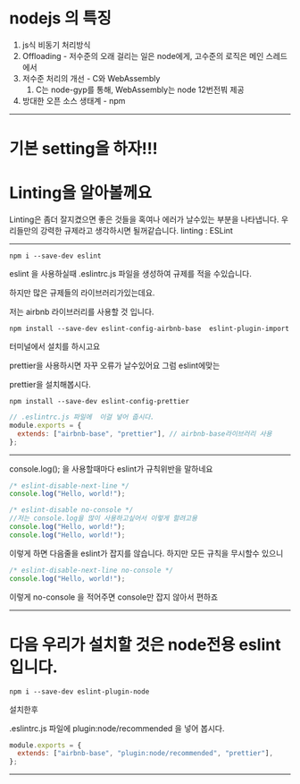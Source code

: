 # nodejs 의 특징

1. js식 비동기 처리방식
2. Offloading - 저수준의 오래 걸리는 일은 node에게, 고수준의 로직은 메인 스레드에서
3. 저수준 처리의 개선 - C와 WebAssembly
   1. C는 node-gyp를 통해, WebAssembly는 node 12번전붜 제공
4. 방대한 오픈 소스 생태계 - npm

---

# 기본 setting을 하자!!!

# Linting을 알아볼께요

Linting은 좀더 잘지켰으면 좋은 것들을 혹여나 에러가 날수있는 부분을 나타냅니다. 우리들만의 강력한 규제라고 생각하시면 될꺼같습니다.
linting : ESLint

---

```
npm i --save-dev eslint
```

eslint 을 사용하실때 .eslintrc.js 파일을 생성하여 규제를 적을 수있습니다.

하지만 많은 규제들의 라이브러리가있는데요.

저는 airbnb 라이브러리를 사용할 것 입니다.

```
npm install --save-dev eslint-config-airbnb-base  eslint-plugin-import
```

터미널에서 설치를 하시고요

prettier을 사용하시면 자꾸 오류가 날수있어요 그럼 eslint에맞는

prettier을 설치해봅시다.

```
npm install --save-dev eslint-config-prettier
```

```js
// .eslintrc.js 파일에  이걸 넣어 줍시다.
module.exports = {
  extends: ["airbnb-base", "prettier"], // airbnb-base라이브러리 사용
};
```

---

console.log(); 을 사용할때마다 eslint가 규칙위반을 말하네요

```js
/* eslint-disable-next-line */
console.log("Hello, world!");

/* eslint-disable no-console */
//저는 console.log을 많이 사용하고싶어서 이렇게 할려고용
console.log("Hello, world!");
console.log("Hello, world!");
```

이렇게 하면 다음줄을 eslint가 잡지를 않습니다. 하지만 모든 규칙을 무시할수 있으니

```js
/* eslint-disable-next-line no-console */
console.log("Hello, world!");
```

이렇게 no-console 을 적어주면 console만 잡지 않아서 편하죠

---

# 다음 우리가 설치할 것은 node전용 eslint입니다.

```
npm i --save-dev eslint-plugin-node
```

설치한후

.eslintrc.js 파일에 plugin:node/recommended 을 넣어 봅시다.

```js
module.exports = {
  extends: ["airbnb-base", "plugin:node/recommended", "prettier"],
};
```

---
